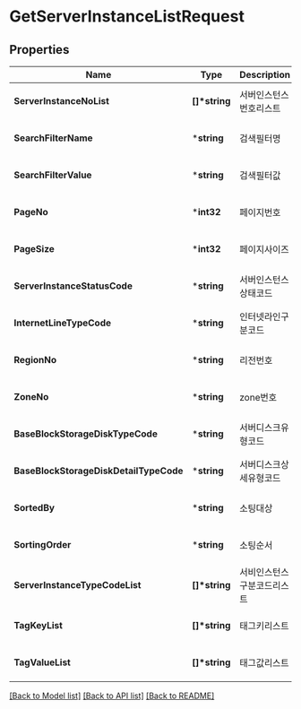 # GetServerInstanceListRequest

## Properties
Name | Type | Description | Notes
------------ | ------------- | ------------- | -------------
**ServerInstanceNoList** | **[]\*string** | 서버인스턴스번호리스트 | [optional] [default to null]
**SearchFilterName** | ***string** | 검색필터명 | [optional] [default to null]
**SearchFilterValue** | ***string** | 검색필터값 | [optional] [default to null]
**PageNo** | ***int32** | 페이지번호 | [optional] [default to null]
**PageSize** | ***int32** | 페이지사이즈 | [optional] [default to null]
**ServerInstanceStatusCode** | ***string** | 서버인스턴스상태코드 | [optional] [default to null]
**InternetLineTypeCode** | ***string** | 인터넷라인구분코드 | [optional] [default to null]
**RegionNo** | ***string** | 리전번호 | [optional] [default to null]
**ZoneNo** | ***string** | zone번호 | [optional] [default to null]
**BaseBlockStorageDiskTypeCode** | ***string** | 서버디스크유형코드 | [optional] [default to null]
**BaseBlockStorageDiskDetailTypeCode** | ***string** | 서버디스크상세유형코드 | [optional] [default to null]
**SortedBy** | ***string** | 소팅대상 | [optional] [default to null]
**SortingOrder** | ***string** | 소팅순서 | [optional] [default to null]
**ServerInstanceTypeCodeList** | **[]\*string** | 서비인스턴스구분코드리스트 | [optional] [default to null]
**TagKeyList** | **[]\*string** | 태그키리스트 | [optional] [default to null]
**TagValueList** | **[]\*string** | 태그값리스트 | [optional] [default to null]

[[Back to Model list]](../README.md#documentation-for-models) [[Back to API list]](../README.md#documentation-for-api-endpoints) [[Back to README]](../README.md)


